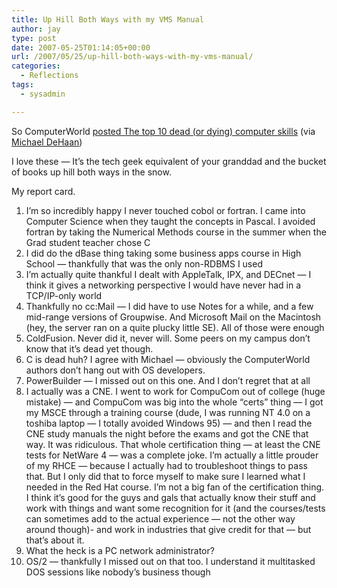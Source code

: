 ```yaml
---
title: Up Hill Both Ways with my VMS Manual
author: jay
type: post
date: 2007-05-25T01:14:05+00:00
url: /2007/05/25/up-hill-both-ways-with-my-vms-manual/
categories:
  - Reflections
tags:
  - sysadmin

---
```

So ComputerWorld [posted The top 10 dead (or dying) computer skills][1] (via [Michael DeHaan][2])

I love these — It’s the tech geek equivalent of your granddad and the bucket of books up hill both ways in the snow.

My report card.

  1. I’m so incredibly happy I never touched cobol or fortran. I came into Computer Science when they taught the concepts in Pascal. I avoided fortran by taking the Numerical Methods course in the summer when the Grad student teacher chose C
  2. I did do the dBase thing taking some business apps course in High School — thankfully that was the only non-RDBMS I used
  3. I’m actually quite thankful I dealt with AppleTalk, IPX, and DECnet — I think it gives a networking perspective I would have never had in a TCP/IP-only world
  4. Thankfully no cc:Mail — I did have to use Notes for a while, and a few mid-range versions of Groupwise. And Microsoft Mail on the Macintosh (hey, the server ran on a quite plucky little SE). All of those were enough
  5. ColdFusion. Never did it, never will. Some peers on my campus don’t know that it’s dead yet though.
  6. C is dead huh? I agree with Michael — obviously the ComputerWorld authors don’t hang out with OS developers.
  7. PowerBuilder — I missed out on this one. And I don’t regret that at all
  8. I actually was a CNE. I went to work for CompuCom out of college (huge mistake) — and CompuCom was big into the whole “certs” thing — I got my MSCE through a training course (dude, I was running NT 4.0 on a toshiba laptop — I totally avoided Windows 95) — and then I read the CNE study manuals the night before the exams and got the CNE that way. It was ridiculous. That whole certification thing — at least the CNE tests for NetWare 4 — was a complete joke. I’m actually a little prouder of my RHCE — because I actually had to troubleshoot things to pass that. But I only did that to force myself to make sure I learned what I needed in the Red Hat course. I’m not a big fan of the certification thing. I think it’s good for the guys and gals that actually know their stuff and work with things and want some recognition for it (and the courses/tests can sometimes add to the actual experience — not the other way around though)- and work in industries that give credit for that — but that’s about it.
  9. What the heck is a PC network administrator?
 10. OS/2 — thankfully I missed out on that too. I understand it multitasked DOS sessions like nobody’s business though

 [1]: http://www.computerworld.com/action/article.do?command=viewArticleBasic&articleId=9020942&pageNumber=1
 [2]: http://www.michaeldehaan.net/main/?p=206